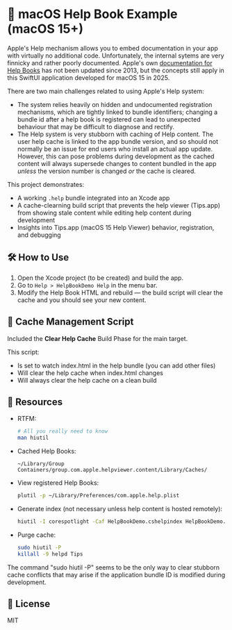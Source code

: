 # 🧭 macOS Help Book Example (macOS 15+)

Apple's Help mechanism allows you to embed documentation in your app with virtually no additional code.  Unfortunately, the internal sytems are very finnicky and rather poorly documented.  Apple's own [documentation for Help Books](https://developer.apple.com/library/archive/documentation/Carbon/Conceptual/ProvidingUserAssitAppleHelp/authoring_help/authoring_help_book.html) has not been updated since 2013, but the concepts still apply in this SwiftUI application developed for macOS 15 in 2025.

There are two main challenges related to using Apple's Help system:
- The system relies heavily on hidden and undocumented registration mechanisms, which are tightly linked to bundle identifiers;  changing a bundle id after a help book is registered can lead to unexpected behaviour that may be difficult to diagnose and rectify.
- The Help system is very stubborn with caching of Help content.  The user help cache is linked to the app bundle version, and so should not normally be an issue for end users who install an actual app update.  However, this can pose problems during development as the cached content will always supersede changes to content bundled in the app *unless* the version number is changed *or* the cache is cleared.  

This project demonstrates:
- A working `.help` bundle integrated into an Xcode app
- A cache-clearning build script that prevents the help viewer (Tips.app) from showing stale content while editing help content during development
- Insights into Tips.app (macOS 15 Help Viewer) behavior, registration, and debugging

## 🛠️ How to Use

1. Open the Xcode project (to be created) and build the app.
2. Go to `Help > HelpBookDemo Help` in the menu bar.
3. Modify the Help Book HTML and rebuild — the build script will clear the cache and you should see your new content.

## 🔄 Cache Management Script

Included the **Clear Help Cache** Build Phase for the main target.

This script:
- Is set to watch index.html in the help bundle (you can add other files)
- Will clear the help cache when index.html changes
- Will always clear the help cache on a clean build

## 📘 Resources

- RTFM:
  ```bash
  # All you really need to know
  man hiutil
  ```

- Cached Help Books:
  ```
  ~/Library/Group Containers/group.com.apple.helpviewer.content/Library/Caches/
  ```

- View registered Help Books:
  ```bash
  plutil -p ~/Library/Preferences/com.apple.help.plist
  ```

- Generate index (not necessary unless help content is hosted remotely):
  ```bash
  hiutil -I corespotlight -Caf HelpBookDemo.cshelpindex HelpBookDemo.help/Contents/Resources/
  ```

- Purge cache:
  ```bash
  sudo hiutil -P
  killall -9 helpd Tips
  ```


The command "sudo hiutil -P" seems to be the only way to clear stubborn cache conflicts that may arise if the application bundle ID is modified during development.

## 📎 License

MIT
